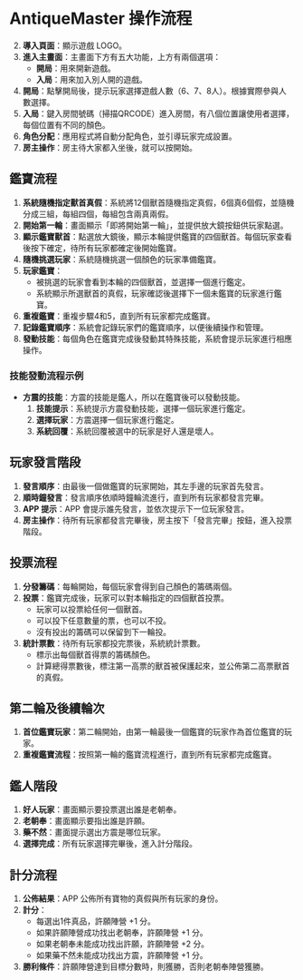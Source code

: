 # AntiqueMaster 操作流程

2. **導入頁面**：顯示遊戲 LOGO。
3. **進入主畫面**：主畫面下方有五大功能，上方有兩個選項：
    - **開局**：用來開新遊戲。
    - **入局**：用來加入別人開的遊戲。
4. **開局**：點擊開局後，提示玩家選擇遊戲人數（6、7、8人）。根據實際參與人數選擇。
5. **入局**：鍵入房間號碼（掃描QRCODE）進入房間，有八個位置讓使用者選擇，每個位置有不同的顏色。
6. **角色分配**：應用程式將自動分配角色，並引導玩家完成設置。
7. **房主操作**：房主待大家都入坐後，就可以按開始。

## 鑑寶流程

1. **系統隨機指定獸首真假**：系統將12個獸首隨機指定真假，6個真6個假，並隨機分成三組，每組四個，每組包含兩真兩假。
2. **開始第一輪**：畫面顯示「即將開始第一輪」，並提供放大鏡按鈕供玩家點選。
3. **顯示鑑寶獸首**：點選放大鏡後，顯示本輪提供鑑寶的四個獸首。每個玩家查看後按下確定，待所有玩家都確定後開始鑑寶。
4. **隨機挑選玩家**：系統隨機挑選一個顏色的玩家準備鑑寶。
5. **玩家鑑寶**：
    - 被挑選的玩家會看到本輪的四個獸首，並選擇一個進行鑑定。
    - 系統顯示所選獸首的真假，玩家確認後選擇下一個未鑑寶的玩家進行鑑寶。
6. **重複鑑寶**：重複步驟4和5，直到所有玩家都完成鑑寶。
7. **記錄鑑寶順序**：系統會記錄玩家們的鑑寶順序，以便後續操作和管理。
8. **發動技能**：每個角色在鑑寶完成後發動其特殊技能，系統會提示玩家進行相應操作。

### 技能發動流程示例

- **方震的技能**：方震的技能是鑑人，所以在鑑寶後可以發動技能。
    1. **技能提示**：系統提示方震發動技能，選擇一個玩家進行鑑定。
    2. **選擇玩家**：方震選擇一個玩家進行鑑定。
    3. **系統回覆**：系統回覆被選中的玩家是好人還是壞人。

## 玩家發言階段

1. **發言順序**：由最後一個做鑑寶的玩家開始，其左手邊的玩家首先發言。
2. **順時鐘發言**：發言順序依順時鐘輪流進行，直到所有玩家都發言完畢。
3. **APP 提示**：APP 會提示誰先發言，並依次提示下一位玩家發言。
4. **房主操作**：待所有玩家都發言完畢後，房主按下「發言完畢」按鈕，進入投票階段。

## 投票流程

1. **分發籌碼**：每輪開始，每個玩家會得到自己顏色的籌碼兩個。
2. **投票**：鑑寶完成後，玩家可以對本輪指定的四個獸首投票。
    - 玩家可以投票給任何一個獸首。
    - 可以投下任意數量的票，也可以不投。
    - 沒有投出的籌碼可以保留到下一輪投。
3. **統計票數**：待所有玩家都投完票後，系統統計票數。
    - 標示出每個獸首得票的籌碼顏色。
    - 計算總得票數後，標注第一高票的獸首被保護起來，並公佈第二高票獸首的真假。

## 第二輪及後續輪次

1. **首位鑑寶玩家**：第二輪開始，由第一輪最後一個鑑寶的玩家作為首位鑑寶的玩家。
2. **重複鑑寶流程**：按照第一輪的鑑寶流程進行，直到所有玩家都完成鑑寶。

## 鑑人階段

1. **好人玩家**：畫面顯示要投票選出誰是老朝奉。
2. **老朝奉**：畫面顯示要指出誰是許願。
3. **藥不然**：畫面提示選出方震是哪位玩家。
4. **選擇完成**：所有玩家選擇完畢後，進入計分階段。

## 計分流程

1. **公佈結果**：APP 公佈所有寶物的真假與所有玩家的身份。
2. **計分**：
    - 每選出1件真品，許願陣營 +1 分。
    - 如果許願陣營成功找出老朝奉，許願陣營 +1 分。
    - 如果老朝奉未能成功找出許願，許願陣營 +2 分。
    - 如果藥不然未能成功找出方震，許願陣營 +1 分。
3. **勝利條件**：許願陣營達到目標分數時，則獲勝，否則老朝奉陣營獲勝。
